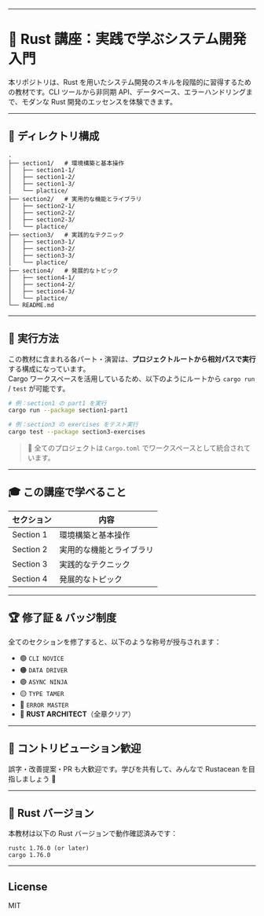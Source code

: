 
---

# 🦀 Rust 講座：実践で学ぶシステム開発入門

本リポジトリは、Rust を用いたシステム開発のスキルを段階的に習得するための教材です。CLI ツールから非同期 API、データベース、エラーハンドリングまで、モダンな Rust 開発のエッセンスを体験できます。

---

## 📁 ディレクトリ構成

```
.
├── section1/   # 環境構築と基本操作
│   ├── section1-1/
│   ├── section1-2/
│   ├── section1-3/
│   └── plactice/
├── section2/   # 実用的な機能とライブラリ
│   ├── section2-1/
│   ├── section2-2/
│   ├── section2-3/
│   └── plactice/
├── section3/   # 実践的なテクニック
│   ├── section3-1/
│   ├── section3-2/
│   ├── section3-3/
│   └── plactice/
├── section4/   # 発展的なトピック
│   ├── section4-1/
│   ├── section4-2/
│   ├── section4-3/
│   └── plactice/
└── README.md  
```

---

## 🚀 実行方法

この教材に含まれる各パート・演習は、**プロジェクトルートから相対パスで実行**する構成になっています。  
Cargo ワークスペースを活用しているため、以下のようにルートから `cargo run` / `test` が可能です。

```bash
# 例：section1 の part1 を実行
cargo run --package section1-part1

# 例：section3 の exercises をテスト実行
cargo test --package section3-exercises
```

> 📌 全てのプロジェクトは `Cargo.toml` でワークスペースとして統合されています。

---

## 🎓 この講座で学べること

| セクション | 内容 |
|------------|------|
| Section 1  | 環境構築と基本操作 |
| Section 2  | 実用的な機能とライブラリ |
| Section 3  | 実践的なテクニック |
| Section 4  |   発展的なトピック |

---

## 🏆 修了証 & バッジ制度

全てのセクションを修了すると、以下のような称号が授与されます：

- 🟢 `CLI NOVICE`
- 🟠 `DATA DRIVER`
- 🟣 `ASYNC NINJA`
- 🟡 `TYPE TAMER`
- 🔴 `ERROR MASTER`
- 🏅 **RUST ARCHITECT**（全章クリア）

---

## 📮 コントリビューション歓迎

誤字・改善提案・PR も大歓迎です。学びを共有して、みんなで Rustacean を目指しましょう 🦀

---

## 🧪 Rust バージョン

本教材は以下の Rust バージョンで動作確認済みです：

```
rustc 1.76.0 (or later)
cargo 1.76.0
```

---

## License

MIT

